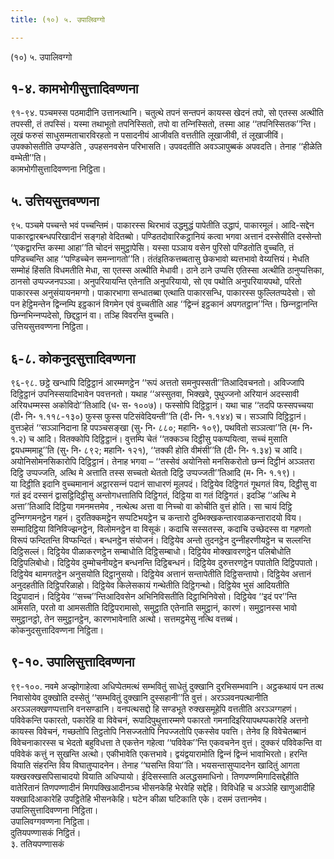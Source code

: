 ```yaml
---
title: (१०) ५. उपालिवग्गो

---
```

(१०) ५. उपालिवग्गो  


## १-४. कामभोगीसुत्तादिवण्णना

९१-९४. पञ्‍चमस्स पठमादीनि उत्तानत्थानि। चतुत्थे तपनं सन्तपनं कायस्स खेदनं तपो, सो एतस्स अत्थीति तपस्सी, तं तपस्सिं। यस्मा तथाभूतो तपनिस्सितो, तपो वा तन्‍निस्सितो, तस्मा आह ‘‘तपनिस्सितक’’न्ति। लूखं फरुसं साधुसम्मताचारविरहतो न पसादनीयं आजीवति वत्ततीति लूखाजीवी, तं लूखाजीविं। उपक्‍कोसतीति उप्पण्डेति , उपहसनवसेन परिभासति। उपवदतीति अवञ्‍ञापुब्बकं अपवदति। तेनाह ‘‘हीळेति वम्भेती’’ति।  
कामभोगीसुत्तादिवण्णना निट्ठिता।  


## ५. उत्तियसुत्तवण्णना

९५. पञ्‍चमे पच्‍चन्ते भवं पच्‍चन्तिमं। पाकारस्स थिरभावं उद्धमुद्धं पापेतीति उद्धापं, पाकारमूलं। आदि-सद्देन पाकारद्वारबन्धपरिखादीनं सङ्गहो वेदितब्बो। पण्डितदोवारिकट्ठानियं कत्वा भगवा अत्तानं दस्सेसीति दस्सेन्तो ‘‘एकद्वारन्ति कस्मा आहा’’ति चोदनं समुट्ठापेसि। यस्सा पञ्‍ञाय वसेन पुरिसो पण्डितोति वुच्‍चति, तं पण्डिच्‍चन्ति आह ‘‘पण्डिच्‍चेन समन्‍नागतो’’ति। तंतंइतिकत्तब्बतासु छेकभावो ब्यत्तभावो वेय्यत्तियं। मेधति सम्मोहं हिंसति विधमतीति मेधा, सा एतस्स अत्थीति मेधावी। ठाने ठाने उप्पत्ति एतिस्सा अत्थीति ठानुप्पत्तिका, ठानसो उप्पज्‍जनपञ्‍ञा। अनुपरियायन्ति एतेनाति अनुपरियायो, सो एव पथोति अनुपरियायपथो, परितो पाकारस्स अनुसंयायनमग्गो। पाकारभागा सन्धातब्बा एत्थाति पाकारसन्धि, पाकारस्स फुल्‍लितप्पदेसो। सो पन हेट्ठिमन्तेन द्विन्‍नम्पि इट्ठकानं विगमेन एवं वुच्‍चतीति आह ‘‘द्विन्‍नं इट्ठकानं अपगतट्ठान’’न्ति। छिन्‍नट्ठानन्ति छिन्‍नभिन्‍नप्पदेसो, छिद्दट्ठानं वा। तञ्हि विवरन्ति वुच्‍चति।  
उत्तियसुत्तवण्णना निट्ठिता।  


## ६-८. कोकनुदसुत्तादिवण्णना

९६-९८. छट्ठे खन्धापि दिट्ठिट्ठानं आरम्मणट्ठेन ‘‘रूपं अत्ततो समनुपस्सती’’तिआदिवचनतो। अविज्‍जापि दिट्ठिट्ठानं उपनिस्सयादिभावेन पवत्तनतो। यथाह ‘‘अस्सुतवा, भिक्खवे, पुथुज्‍जनो अरियानं अदस्सावी अरियधम्मस्स अकोविदो’’तिआदि (ध॰ स॰ १००७)। फस्सोपि दिट्ठिट्ठानं। यथा चाह ‘‘तदपि फस्सपच्‍चया (दी॰ नि॰ १.११८-१३०) फुस्स फुस्स पटिसंवेदियन्ती’’ति (दी॰ नि॰ १.१४४) च। सञ्‍ञापि दिट्ठिट्ठानं। वुत्तञ्हेतं ‘‘सञ्‍ञानिदाना हि पपञ्‍चसङ्खा (सु॰ नि॰ ८८०; महानि॰ १०९), पथवितो सञ्‍ञत्वा’’ति (म॰ नि॰ १.२) च आदि। वितक्‍कोपि दिट्ठिट्ठानं। वुत्तम्पि चेतं ‘‘तक्‍कञ्‍च दिट्ठीसु पकप्पयित्वा, सच्‍चं मुसाति द्वयधम्ममाहू’’ति (सु॰ नि॰ ८९२; महानि॰ १२१), ‘‘तक्‍की होति वीमंसी’’ति (दी॰ नि॰ १.३४) च आदि। अयोनिसोमनसिकारोपि दिट्ठिट्ठानं। तेनाह भगवा – ‘‘तस्सेवं अयोनिसो मनसिकरोतो छन्‍नं दिट्ठीनं अञ्‍ञतरा दिट्ठि उप्पज्‍जति, अत्थि मे अत्ताति तस्स सच्‍चतो थेततो दिट्ठि उप्पज्‍जती’’तिआदि (म॰ नि॰ १.१९)।  
या दिट्ठीति इदानि वुच्‍चमानानं अट्ठारसन्‍नं पदानं साधारणं मूलपदं। दिट्ठियेव दिट्ठिगतं गूथगतं विय, दिट्ठीसु वा गतं इदं दस्सनं द्वासट्ठिदिट्ठीसु अन्तोगधत्तातिपि दिट्ठिगतं, दिट्ठिया वा गतं दिट्ठिगतं। इदञ्हि ‘‘अत्थि मे अत्ता’’तिआदि दिट्ठिया गमनमत्तमेव , नत्थेत्थ अत्ता वा निच्‍चो वा कोचीति वुत्तं होति। सा चायं दिट्ठि दुन्‍निग्गमनट्ठेन गहनं। दुरतिक्‍कमट्ठेन सप्पटिभयट्ठेन च कन्तारो दुब्भिक्खकन्तारवाळकन्तारादयो विय। सम्मादिट्ठिया विनिविज्झनट्ठेन, विलोमनट्ठेन वा विसूकं। कदाचि सस्सतस्स, कदाचि उच्छेदस्स वा गहणतो विरूपं फन्दितन्ति विप्फन्दितं। बन्धनट्ठेन संयोजनं। दिट्ठियेव अन्तो तुदनट्ठेन दुन्‍नीहरणीयट्ठेन च सल्‍लन्ति दिट्ठिसल्‍लं। दिट्ठियेव पीळाकरणट्ठेन सम्बाधोति दिट्ठिसम्बाधो। दिट्ठियेव मोक्खावरणट्ठेन पलिबोधोति दिट्ठिपलिबोधो। दिट्ठियेव दुम्मोचनीयट्ठेन बन्धनन्ति दिट्ठिबन्धनं। दिट्ठियेव दुरुत्तरणट्ठेन पपातोति दिट्ठिपपातो। दिट्ठियेव थामगतट्ठेन अनुसयोति दिट्ठानुसयो। दिट्ठियेव अत्तानं सन्तापेतीति दिट्ठिसन्तापो। दिट्ठियेव अत्तानं अनुदहतीति दिट्ठिपरिळाहो। दिट्ठियेव किलेसकायं गन्थेतीति दिट्ठिगन्थो। दिट्ठियेव भुसं आदियतीति दिट्ठुपादानं। दिट्ठियेव ‘‘सच्‍च’’न्तिआदिवसेन अभिनिविसतीति दिट्ठाभिनिवेसो। दिट्ठियेव ‘‘इदं पर’’न्ति आमसति, परतो वा आमसतीति दिट्ठिपरामासो, समुट्ठाति एतेनाति समुट्ठानं, कारणं। समुट्ठानस्स भावो समुट्ठानट्ठो, तेन समुट्ठानट्ठेन, कारणभावेनाति अत्थो। सत्तमट्ठमेसु नत्थि वत्तब्बं।  
कोकनुदसुत्तादिवण्णना निट्ठिता।  


## ९-१०. उपालिसुत्तादिवण्णना

९९-१००. नवमे अज्झोगाहेत्वा अधिप्पेतमत्थं सम्भवितुं साधेतुं दुक्खानि दुरभिसम्भवानि। अट्ठकथायं पन तत्थ निवासोयेव दुक्खोति दस्सेतुं ‘‘सम्भवितुं दुक्खानि दुस्सहानी’’ति वुत्तं। अरञ्‍ञवनपत्थानीति अरञ्‍ञलक्खणप्पत्तानि वनसण्डानि। वनपत्थसद्दो हि सण्डभूते रुक्खसमूहेपि वत्ततीति अरञ्‍ञग्गहणं। पविवेकन्ति पकारतो, पकारेहि वा विवेचनं, रूपादिपुथुत्तारम्मणे पकारतो गमनादिइरियापथप्पकारेहि अत्तनो कायस्स विवेचनं, गच्छतोपि तिट्ठतोपि निसज्‍जतोपि निपज्‍जतोपि एकस्सेव पवत्ति। तेनेव हि विवेचेतब्बानं विवेचनाकारस्स च भेदतो बहुविधत्ता ते एकत्तेन गहेत्वा ‘‘पविवेक’’न्ति एकवचनेन वुत्तं। दुक्‍करं पविवेकन्ति वा पविवेकं कत्तुं न सुखन्ति अत्थो। एकीभावेति एकत्तभावे। द्वयंद्वयारामोति द्विन्‍नं द्विन्‍नं भावाभिरतो। हरन्ति वियाति संहरन्ति विय विघातुप्पादनेन। तेनाह ‘‘घसन्ति विया’’ति। भयसन्तासुप्पादनेन खादितुं आगता यक्खरक्खसपिसाचादयो वियाति अधिप्पायो। ईदिसस्साति अलद्धसमाधिनो। तिणपण्णमिगादिसद्देहीति वातेरितानं तिणपण्णादीनं मिगपक्खिआदीनञ्‍च भीसनकेहि भेरवेहि सद्देहि। विविधेहि च अञ्‍ञेहि खाणुआदीहि यक्खादिआकारेहि उपट्ठितेहि भीसनकेहि। घटेन कीळा घटिकाति एके। दसमं उत्तानमेव।  
उपालिसुत्तादिवण्णना निट्ठिता।  
उपालिवग्गवण्णना निट्ठिता।  
दुतियपण्णासकं निट्ठितं।  
३. ततियपण्णासकं  